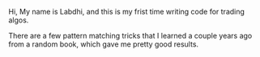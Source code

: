 Hi, My name is Labdhi, and this is my frist time writing code for trading algos. 

There are a few pattern matching tricks that I learned a couple years ago from a random book, which gave me pretty good results. 